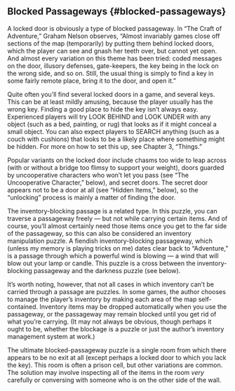 ## Blocked Passageways {#blocked-passageways}

A locked door is obviously a type of blocked passageway. In “The Craft of Adventure,” Graham Nelson observes, “Almost invariably games close off sections of the map (temporarily) by putting them behind locked doors, which the player can see and gnash her teeth over, but cannot yet open. And almost every variation on this theme has been tried: coded messages on the door, illusory defenses, gate-keepers, the key being in the lock on the wrong side, and so on. Still, the usual thing is simply to find a key in some fairly remote place, bring it to the door, and open it.”

Quite often you’ll find several locked doors in a game, and several keys. This can be at least mildly amusing, because the player usually has the wrong key. Finding a good place to hide the key isn’t always easy. Experienced players will try LOOK BEHIND and LOOK UNDER with any object (such as a bed, painting, or rug) that looks as if it might conceal a small object. You can also expect players to SEARCH anything (such as a couch with cushions) that looks to be a likely place where something might be hidden. For more on how to set this up, see Chapter 3, “Things.”

Popular variants on the locked door include chasms too wide to leap across (with or without a bridge too flimsy to support your weight), doors guarded by uncooperative characters who won’t let you pass (see “The Uncooperative Character,” below), and secret doors. The secret door appears not to be a door at all (see “Hidden Items,” below), so the “unlocking” process is mainly a matter of finding the door.

The inventory-blocking passage is a related type. In this puzzle, you can traverse a passageway freely ― but not while carrying certain items. And of course, you’ll almost certainly need those items once you get to the far side of the passageway, so this can also be considered an inventory manipulation puzzle. A fiendish inventory-blocking passageway, which (unless my memory is playing tricks on me) dates clear back to “Adventure,” is a passage through which a powerful wind is blowing — a wind that will blow out your lamp or candle. This puzzle is a cross between the inventory-blocking passageway and the darkness puzzle (see below).

It’s worth noting, however, that not all cases in which inventory can’t be carried through a passage are puzzles. In some games, the author chooses to manage the player’s inventory by making each area of the map self-contained. Inventory items may be dropped automatically when you use the passageway, or the passageway may remain blocked until you get rid of what you’re carrying. (It may not always be obvious, though perhaps it ought to be, whether the blockage is a puzzle or just the author’s inventory management system at work.)

The ultimate blocked-passageway puzzle is a single room from which there appears to be no exit at all (except perhaps a locked door to which you lack the key). This room is often a prison cell, but other variations are common. The solution may involve inspecting all of the items in the room _very_ carefully or conversing with someone who is on the other side of the wall.